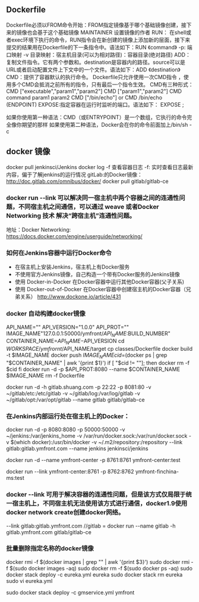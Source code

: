 ## Dockerfile
Dockerfile必须以FROM命令开始：FROM指定镜像基于哪个基础镜像创建，接下来的镜像也会基于这个基础镜像
MAINTAINER <author name> 设置镜像的作者
RUN： 在shell或者exec环境下执行的命令，RUN指令会在新创建的镜像上添加新的层面，接下来提交的结果用在Dockerfile的下一条指令中。语法如下：RUN 《command》
-p: 端口映射
-v 目录映射：宿主机目录(可以为相对路径)：容器目录(绝对路径)
ADD：复制文件指令。它有两个参数<source>和<description>。destination是容器内的路径。source可以是URL或者启动配置文件上下文中的一个文件。语法如下：ADD <src> 《destination》
CMD：提供了容器默认的执行命令。 Dockerfile只允许使用一次CMD指令 ，使用多个CMD会抵消之前所有的指令，只有最后一个指令生效。 CMD有三种形式：
CMD ["executable","param1","param2"]
CMD ["param1","param2"]
CMD command param1 param2
CMD ["/bin/echo"] or CMD /bin/echo  (ENDPOINT)
EXPOSE:指定容器在运行时监听的端口。语法如下：
EXPOSE <port>;

如果你使用第一种语法：CMD（或ENTRYPOINT）是一个数组，它执行的命令完全像你期望的那样
如果使用第二种语法，Docker会在你的命令前面加上/bin/sh -c
## docker 镜像
docker pull jenkinsci/Jenkins
docker log -f 查看容器日志
-f: 实时查看日志最新内容，偏于了解jenkins的运行情况
gitLab:的Docker镜像：http://doc.gitlab.com/omnibus/docker/
docker pull gitlab/gitlab-ce


### docker run --link 可以解决同一宿主机中两个容器之间的连通性问题，不同宿主机之间通信，可以通过 weave 或者Docker Networking 技术 解决“跨宿主机”连通性问题。
地址：Docker Networking: https://docs.docker.com/engine/userguide/networking/

### 如何在Jenkins容器中运行Docker命令
* 在宿主机上安装Jenkins，宿主机上有Docker服务
* 不使用官方Jenkins镜像，自己构造一个带有Docker服务的Jenkins镜像
* 使用 Docker-in-Docker 在Docker容器中运行其他Docker容器(父子关系)
* 使用 Docker-out-of-Docker 在Docker容器中创建宿主机的Docker容器（兄弟关系）
http://www.dockone.io/article/431

### docker 自动构建docker镜像
API_NAME=""
API_VERSION="1.0.0"
API_PROT=""
IMAGE_NAME"127.0.0.1:50000/ymfront/$API_NAME:$BUILD_NUMBER"
CONTAINER_NAME=$API_NAME-$API_VERSION
cd $WORKSPACE/ymfrornt/$API_NAME/target
cp classes/Dockerfile
docker build -t $IMAGE_NAME
docker push $IMAGE_NAME
cid=$(docker ps | grep "$CONTAINER_NAME" | awk '{print $1}')
if [ "$cid != ""]; then
    docker rm -f $cid
fi
docker run -d -p $API_PROT:8080 --name $CONTAINER_NAME $IMAGE_NAME
rm -f Dockerfile

docker run -d -h gitlab.shuang.com -p 22:22 -p 8081:80 -v ~/gitlab/etc:/etc/gitlab -v ~/gitlab/log:/var/log/gitlab -v ~/gitlab/opt:/var/opt/gitlab --name gitlab gitlab/gitlab-ce

### 在Jenkins内部运行处在宿主机上的Docker：
docker run -d -p 8080:8080 -p 50000:50000 -v ~/jenkins:/var/jenkins_home -v /var/run/docker.sock:/var/run/docker.sock -v $(which docker):/usr/bin/docker -v ~/.m2/repository:/repository --link gitlab:gitlab.ymfront.com --name jenkins jenkinsci/jenkins

docker run -d --name ymfront-center -p 8761:8761 ymfront-center:test

docker run --link ymfront-center:8761 -p 8762:8762 ymfront-finchina-ms:test

### docker --link 可用于解决容器的连通性问题，但是该方式仅局限于统一宿主机上，不同宿主机无法使用该方式进行通信，docker1.9使用docker network create创建docker网络。
 --link gitlab:gitlab.ymfront.com  //gitlab = docker run --name gitlab -h gitlab.ymfront.com gitlab/gitlab-ce

### 批量删除指定名称的docker镜像
docker rmi -f $(docker images | grep "<none>" | awk '{print $3}')
sudo docker rmi -f $(sudo docker images -aq)
sudo docker rm -f $(sudo docker ps -aq)
sudo docker stack deploy -c eureka.yml eureka
sudo docker stack rm eureka
sudo vi eureka.yml

sudo docker stack deploy -c gmservice.yml ymfront